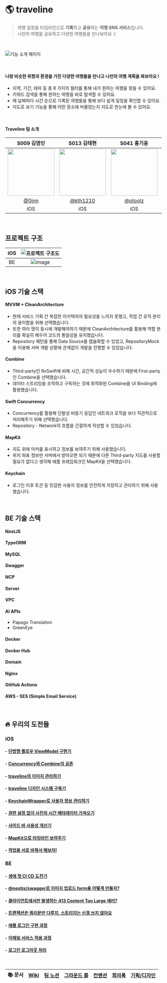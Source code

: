 # 🌎 traveline
> 여행 일정을 타임라인으로 **기록**하고 **공유**하는 **여행 SNS 서비스**입니다.  
나만의 여행을 공유하고 다양한 여행들을 만나보아요 :)

<br>

![기능 소개 페이지](https://github.com/boostcampwm2023/iOS07-traveline/assets/51712973/f39271ee-26a8-41d2-b18d-32d44f79fd43)

</br>

#### 나랑 비슷한 취향과 환경을 가진 다양한 여행들을 만나고 나만의 여행 계획을 짜보아요 !
- 지역, 기간, 테마 등 총 8 가지의 필터를 통해 내가 원하는 여행을 찾을 수 있어요.
- 키워드 검색을 통해 원하는 여행을 바로 탐색할 수 있어요.
- 매 날짜마다 시간 순으로 기록된 여행들을 통해 보다 쉽게 일정을 확인할 수 있어요.
- 지도로 보기 기능을 통해 어떤 장소에 머물렀는지 지도로 한눈에 볼 수 있어요.

<br>

#### Traveline 팀 소개
|S009 김영인|S013 김태현|S041 홍기웅|J048 박경미|J170 황정민|
|:-:|:-:|:-:|:-:|:-:|
|<img src="https://avatars.githubusercontent.com/u/74968390?v=4" width=150>|<img src="https://user-images.githubusercontent.com/51712973/280571628-e1126b86-4941-49fc-852b-9ce16f3e0c4e.jpg" width=150>|<img src="https://avatars.githubusercontent.com/u/91725382?s=400&u=29b8023a56a09685aaab53d4eb0dd556254cd902&v=4" width=150>|<img src="https://github.com/boostcampwm2023/iOS07-Trapture/assets/74968390/76bfffde-8ebc-445d-8f3a-7c21288ae386" width=150>|<img src="https://github.com/boostcampwm2023/iOS07-Trapture/assets/74968390/3f5281e2-d233-49d2-b836-be2a56f93096" width=150>|
|[@0inn](https://github.com/0inn)|[@kth1210](https://github.com/kth1210)|[@otoolz](https://github.com/otoolz)|[@kmi0817](https://github.com/kmi0817)|[@yaongmeow](https://github.com/yaongmeow)|
|iOS|iOS|iOS|BE|BE|

<br>

## 프로젝트 구조
|iOS|![프로젝트 구조도](https://github.com/boostcampwm2023/iOS07-traveline/assets/74968390/d4477585-eac2-481c-baf7-80d394eacaae)|
|:-:|:-:|
|BE|![image](https://github.com/boostcampwm2023/iOS07-traveline/assets/62174395/79d2c0a6-4e8c-4547-acd6-a2b4ea95ce68)|

<br>

## iOS 기술 스택

#### MVVM + CleanArchitecture
- 현재 서비스 기획 간 복잡한 아키텍처의 필요성을 느끼지 못했고, 작업 간 로직 분리의 용이함을 위해 선택했습니다.
- 또한 여러 명이 동시에 개발해야하기 때문에 CleanArchitecture를 활용해 역할 분리를 확실히 해두어 코드의 통일성을 유지했습니다.
- Repository 패턴을 통해 Data Source를 캡슐화할 수 있었고, RepositoryMock을 이용해 서버 개발 상황에 관계없이 개발을 진행할 수 있었습니다.
#### Combine
- Third-party인 RxSwift에 비해 시간, 공간적 성능이 우수하기 때문에 First-party인 Combine을 선택했습니다.
- 데이터 스트리밍을 조작하고 구독하는 것에 최적화된 Combine을 UI Binding에 활용했습니다.
#### Swift Concurrency
- Concurrency를 활용해 단발성 비동기 응답인 네트워크 로직을 보다 직관적으로 처리해주기 위해 선택했습니다.
- Repository - Network의 흐름을 간결하게 작성할 수 있었습니다.
#### MapKit
- 지도 위에 마커를 표시하고 정보를 보여주기 위해 사용했습니다.
- 위치 좌표 정보만 서버에서 받아오면 되기 때문에 다른 Third-party 지도를 사용할 필요가 없다고 생각해 애플 프레임워크인 MapKit을 선택했습니다.
#### Keychain
- 로그인 이후 토큰 등 민감한 사용자 정보를 안전하게 저장하고 관리하기 위해 사용했습니다.

<br>

## BE 기술 스택

#### NestJS
#### TypeORM
#### MySQL
#### Swagger
#### NCP
#### Server
#### VPC
#### AI APIs
- Papago Translation
- GreenEye
#### Docker
#### Docker Hub
#### Domain
#### Nginx
#### GitHub Actions
#### AWS - SES (Simple Email Service)

<br>

## 🔥 우리의 도전들
### iOS
#### - [단방향 플로우 ViewModel 구현기](https://github.com/boostcampwm2023/iOS07-traveline/wiki/%5BiOS%5D-%EB%8B%A8%EB%B0%A9%ED%96%A5-%ED%94%8C%EB%A1%9C%EC%9A%B0-ViewModel-%EA%B5%AC%ED%98%84%EA%B8%B0)
#### - [Concurrency와 Combine의 공존](https://github.com/boostcampwm2023/iOS07-traveline/wiki/%5BiOS%5D-Concurrency%EC%99%80-Combine%EC%9D%98-%EA%B3%B5%EC%A1%B4)
#### - [traveline의 이미지 관리하기](https://github.com/boostcampwm2023/iOS07-traveline/wiki/%5BiOS%5D-traveline%EC%9D%98-%EC%9D%B4%EB%AF%B8%EC%A7%80-%EA%B4%80%EB%A6%AC%ED%95%98%EA%B8%B0)
#### - [traveline 디자인 시스템 구축기](https://github.com/boostcampwm2023/iOS07-traveline/wiki/%5BiOS%5D-traveline-%EB%94%94%EC%9E%90%EC%9D%B8-%EC%8B%9C%EC%8A%A4%ED%85%9C-%EA%B5%AC%EC%B6%95%EA%B8%B0)
#### - [KeychainWrapper로 사용자 정보 관리하기](https://github.com/boostcampwm2023/iOS07-traveline/wiki/%5BiOS%5D-KeychainWrapper%EB%A1%9C-%EC%82%AC%EC%9A%A9%EC%9E%90-%EC%A0%95%EB%B3%B4-%EA%B4%80%EB%A6%AC%ED%95%98%EA%B8%B0)
#### - [권한 설정 없이 사진의 시간 메타데이터 가져오기](https://github.com/boostcampwm2023/iOS07-traveline/wiki/%5BiOS%5D-%EA%B6%8C%ED%95%9C-%EC%84%A4%EC%A0%95-%EC%97%86%EC%9D%B4-%EC%82%AC%EC%A7%84%EC%9D%98-%EC%8B%9C%EA%B0%84-%EB%A9%94%ED%83%80%EB%8D%B0%EC%9D%B4%ED%84%B0-%EA%B0%80%EC%A0%B8%EC%98%A4%EA%B8%B0)
#### - [사이드 바 사용성 개선기](https://github.com/boostcampwm2023/iOS07-traveline/wiki/%5BiOS%5D-%EC%82%AC%EC%9D%B4%EB%93%9C-%EB%B0%94%EC%9D%98-%EC%82%AC%EC%9A%A9%EC%84%B1-%EA%B0%9C%EC%84%A0%EA%B8%B0)
#### - [MapKit으로 타임라인 보여주기](https://github.com/boostcampwm2023/iOS07-traveline/wiki/%5BiOS%5D-MapKit%EC%9C%BC%EB%A1%9C-%ED%83%80%EC%9E%84%EB%9D%BC%EC%9D%B8-%EB%B3%B4%EC%97%AC%EC%A3%BC%EA%B8%B0)
#### - [작업을 서로 바꿔서 해보자!](https://github.com/boostcampwm2023/iOS07-traveline/wiki/%5BiOS%5D-%EC%9E%91%EC%97%85%EC%9D%84-%EC%84%9C%EB%A1%9C-%EB%B0%94%EA%BF%94%EC%84%9C-%ED%95%B4%EB%B3%B4%EC%9E%90!)

### BE
#### - [생애 첫 CI CD 도전기](https://github.com/boostcampwm2023/iOS07-traveline/wiki/%5BBE%5D-%EC%83%9D%EC%95%A0-%EC%B2%AB-CI-CD-%EB%8F%84%EC%A0%84%EA%B8%B0)
#### - [@nestjs/swagger로 이미지 업로드 form을 어떻게 만들지?](https://github.com/boostcampwm2023/iOS07-traveline/wiki/%5BBE%5D-@nestjs-swagger%EB%A1%9C-%EC%9D%B4%EB%AF%B8%EC%A7%80-%EC%97%85%EB%A1%9C%EB%93%9C-form%EC%9D%84-%EC%96%B4%EB%96%BB%EA%B2%8C-%EB%A7%8C%EB%93%A4%EC%A7%80%3F)
#### - [클라이언트에서만 발생하는 413 Content Too Large 에러?](https://github.com/boostcampwm2023/iOS07-traveline/wiki/%5BBE%5D-%ED%81%B4%EB%9D%BC%EC%9D%B4%EC%96%B8%ED%8A%B8%EC%97%90%EC%84%9C%EB%A7%8C-%EB%B0%9C%EC%83%9D%ED%95%98%EB%8A%94-413-Content-Too-Large-%EC%97%90%EB%9F%AC%3F)
#### - [트랜잭션은 쿼리문만 다루지, 스토리지는 신경 쓰지 않아요](https://github.com/boostcampwm2023/iOS07-traveline/wiki/%5BBE%5D-%ED%8A%B8%EB%9E%9C%EC%9E%AD%EC%85%98%EC%9D%80-%EC%BF%BC%EB%A6%AC%EB%AC%B8%EB%A7%8C-%EB%8B%A4%EB%A3%A8%EC%A7%80,-%EC%8A%A4%ED%86%A0%EB%A6%AC%EC%A7%80%EB%8A%94-%EC%8B%A0%EA%B2%BD-%EC%93%B0%EC%A7%80-%EC%95%8A%EC%95%84%EC%9A%94)
#### - [애플 로그인 구현 과정](https://github.com/boostcampwm2023/iOS07-traveline/wiki/%5BBE%5D-애플-로그인-구현-과정)
#### - [이메일 서비스 적용 과정](https://github.com/boostcampwm2023/iOS07-traveline/wiki/%5BBE%5D-이메일-서비스-적용-과정)
#### - [로그인 로그아웃 처리](https://github.com/boostcampwm2023/iOS07-traveline/wiki/%5BBE%5D-로그인-로그아웃-처리)

<br>

|📚 문서|[Wiki](https://github.com/boostcampwm2023/iOS07-traveline/wiki)|[팀 노션](https://spiky-rat-16e.notion.site/6b9791faac7e4b9d9a31d225ce8cd157?pvs=4)|[그라운드 룰](https://github.com/boostcampwm2023/iOS07-Trapture/wiki/%E2%9C%A8-%ED%8C%80-%EA%B7%B8%EB%9D%BC%EC%9A%B4%EB%93%9C-%EB%A3%B0)|[컨벤션](https://github.com/boostcampwm2023/iOS07-Trapture/wiki/%F0%9F%93%81-%EC%BB%A8%EB%B2%A4%EC%85%98)|[회의록](https://www.notion.so/bd676cad762c4cffa7b081c65939b0c5?v=76fe42efa9f1497b98764bf47ff47598&pvs=4)|[기획/디자인](https://www.figma.com/file/RrmfjBTxuLMAYRiXrbKQSW/traveline?type=design&node-id=2%3A2&mode=design&t=AD0PpylqwYoldl8g-1)|
|:-:|:-:|:-:|:-:|:-:|:-:|:--:|
